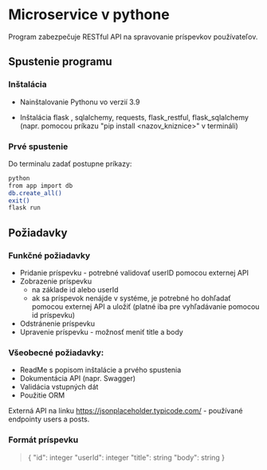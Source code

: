 # Microservice v pythone
 Program zabezpečuje RESTful API na spravovanie príspevkov používateľov.

## Spustenie programu

### Inštalácia
 - Nainštalovanie Pythonu vo verzií 3.9
 
-  Inštalácia flask , sqlalchemy, requests, flask_restful, flask_sqlalchemy (napr. pomocou príkazu "pip install <nazov_kniznice>" v termináli)


### Prvé spustenie
Do terminalu zadať postupne príkazy:
```sh
python
from app import db
db.create_all()
exit()
flask run
```


## Požiadavky

### Funkčné požiadavky
- Pridanie príspevku - potrebné validovať userID pomocou externej API
- Zobrazenie príspevku
   - na základe id alebo userId
   - ak sa príspevok nenájde v systéme, je potrebné ho dohľadať pomocou externej API a uložiť (platné iba pre vyhľadávanie pomocou id príspevku)
- Odstránenie príspevku
- Upravenie príspevku - možnosť meniť title a body

### Všeobecné požiadavky:
- ReadMe s popisom inštalácie a prvého spustenia
- Dokumentácia API (napr. Swagger)
- Validácia vstupných dát
- Použitie ORM

Externá API na linku https://jsonplaceholder.typicode.com/ - používané endpointy users a posts.

 ### Formát príspevku
>{
>       "id": integer
>       "userId": integer
>        "title": string
>       "body": string
>}
